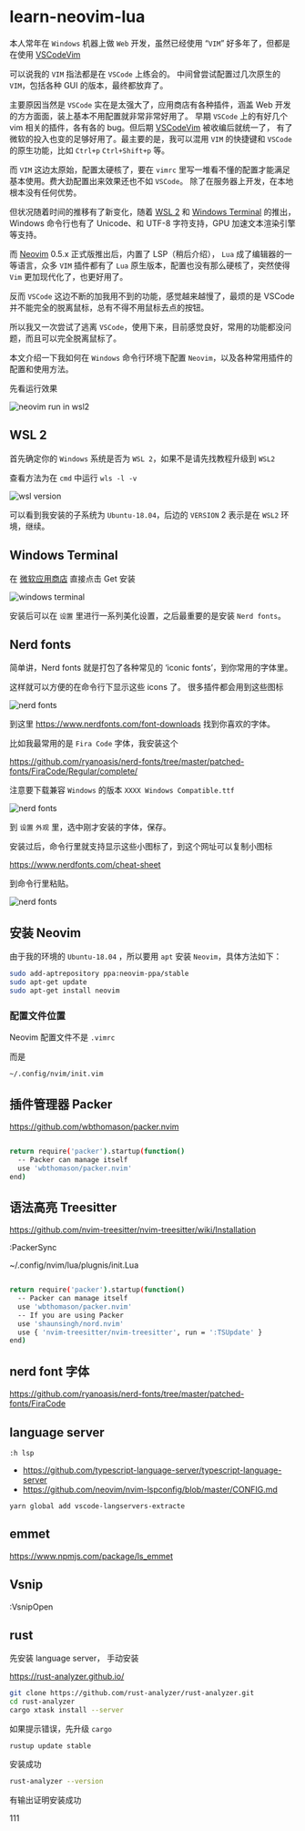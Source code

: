 # learn-neovim-lua

本人常年在 `Windows` 机器上做 `Web` 开发，虽然已经使用 “`VIM`” 好多年了，但都是在使用 [VSCodeVim](https://github.com/VSCodeVim/Vim)

可以说我的 `VIM` 指法都是在 `VSCode` 上练会的。 中间曾尝试配置过几次原生的 `VIM`，包括各种 GUI 的版本，最终都放弃了。

主要原因当然是 `VSCode` 实在是太强大了，应用商店有各种插件，涵盖 Web 开发的方方面面，装上基本不用配置就非常非常好用了。
早期 `VSCode` 上的有好几个 vim 相关的插件，各有各的 bug。但后期 [VSCodeVim](https://github.com/VSCodeVim/Vim) 被收编后就统一了，
有了微软的投入也变的足够好用了。最主要的是，我可以混用 `VIM` 的快捷键和 `VSCode` 的原生功能，比如 `Ctrl+p` `Ctrl+Shift+p` 等。

而 `VIM` 这边太原始，配置太硬核了，要在 `vimrc` 里写一堆看不懂的配置才能满足基本使用。费大劲配置出来效果还也不如 `VSCode`。
除了在服务器上开发，在本地根本没有任何优势。

但状况随着时间的推移有了新变化，随着 [WSL 2](https://docs.microsoft.com/en-us/windows/wsl/) 和 [Windows Terminal](https://www.microsoft.com/zh-cn/p/windows-terminal)
的推出，Windows 命令行也有了 Unicode、和 UTF-8 字符支持，GPU 加速文本渲染引擎等支持。

而 [Neovim](https://github.com/neovim/neovim) 0.5.x 正式版推出后，内置了 LSP（稍后介绍），
`Lua` 成了编辑器的一等语言，众多 `VIM` 插件都有了 `Lua` 原生版本，配置也没有那么硬核了，突然使得 `Vim` 更加现代化了，也更好用了。

反而 `VSCode` 这边不断的加我用不到的功能，感觉越来越慢了，最烦的是 VSCode 并不能完全的脱离鼠标，总有不得不用鼠标去点的按钮。

所以我又一次尝试了逃离 `VSCode`，使用下来，目前感觉良好，常用的功能都没问题，而且可以完全脱离鼠标了。

本文介绍一下我如何在 `Windows` 命令行环境下配置 `Neovim`，以及各种常用插件的配置和使用方法。

先看运行效果

![neovim run in wsl2](./imgs/gif1.gif)

## WSL 2

首先确定你的 `Windows` 系统是否为 `WSL 2`，如果不是请先找教程升级到 `WSL2`

查看方法为在 `cmd` 中运行 `wls -l -v`

![wsl version](./imgs/1.png)

可以看到我安装的子系统为 `Ubuntu-18.04`，后边的 `VERSION` 2 表示是在 `WSL2` 环境，继续。

## Windows Terminal

在 [微软应用商店](https://www.microsoft.com/en-us/p/windows-terminal/9n0dx20hk701?activetab=pivot:overviewtab#) 直接点击 Get 安装

![windows terminal](./imgs/terminal.jpg)

安装后可以在 `设置` 里进行一系列美化设置，之后最重要的是安装 `Nerd fonts`。

## Nerd fonts

简单讲，Nerd fonts 就是打包了各种常见的 ‘iconic fonts’，到你常用的字体里。

这样就可以方便的在命令行下显示这些 icons 了。 很多插件都会用到这些图标

![nerd fonts](./imgs/sankey-glyphs-combined-diagram.png)

到这里 https://www.nerdfonts.com/font-downloads 找到你喜欢的字体。

比如我最常用的是 `Fira Code` 字体，我安装这个

https://github.com/ryanoasis/nerd-fonts/tree/master/patched-fonts/FiraCode/Regular/complete/

注意要下载兼容 `Windows` 的版本 `XXXX Windows Compatible.ttf`

![nerd fonts](./imgs/2.png)

到 `设置` `外观` 里，选中刚才安装的字体，保存。

安装过后，命令行里就支持显示这些小图标了，到这个网址可以复制小图标

https://www.nerdfonts.com/cheat-sheet

到命令行里粘贴。

![nerd fonts](./imgs/3.png)

## 安装 Neovim

由于我的环境的 `Ubuntu-18.04` ，所以要用 `apt` 安装 `Neovim`，具体方法如下：

```bash
sudo add-aptrepository ppa:neovim-ppa/stable
sudo apt-get update
sudo apt-get install neovim
```

### 配置文件位置

Neovim 配置文件不是 `.vimrc`

而是

`~/.config/nvim/init.vim`

## 插件管理器 Packer

https://github.com/wbthomason/packer.nvim

```bash

return require('packer').startup(function()
  -- Packer can manage itself
  use 'wbthomason/packer.nvim'
end)

```

## 语法高亮 Treesitter

https://github.com/nvim-treesitter/nvim-treesitter/wiki/Installation

:PackerSync

~/.config/nvim/lua/plugnis/init.Lua

```bash

return require('packer').startup(function()
  -- Packer can manage itself
  use 'wbthomason/packer.nvim'
  -- If you are using Packer
  use 'shaunsingh/nord.nvim'
  use { 'nvim-treesitter/nvim-treesitter', run = ':TSUpdate' }
end)

```

## nerd font 字体

https://github.com/ryanoasis/nerd-fonts/tree/master/patched-fonts/FiraCode

## language server

`:h lsp`

- https://github.com/typescript-language-server/typescript-language-server
- https://github.com/neovim/nvim-lspconfig/blob/master/CONFIG.md

`yarn global add vscode-langservers-extracte`

## emmet

https://www.npmjs.com/package/ls_emmet

## Vsnip

:VsnipOpen

## rust

先安装 language server， 手动安装

https://rust-analyzer.github.io/

```bash
git clone https://github.com/rust-analyzer/rust-analyzer.git
cd rust-analyzer
cargo xtask install --server
```

如果提示错误，先升级 `cargo`

```
rustup update stable
```

安装成功

```bash
rust-analyzer --version
```

有输出证明安装成功

111
